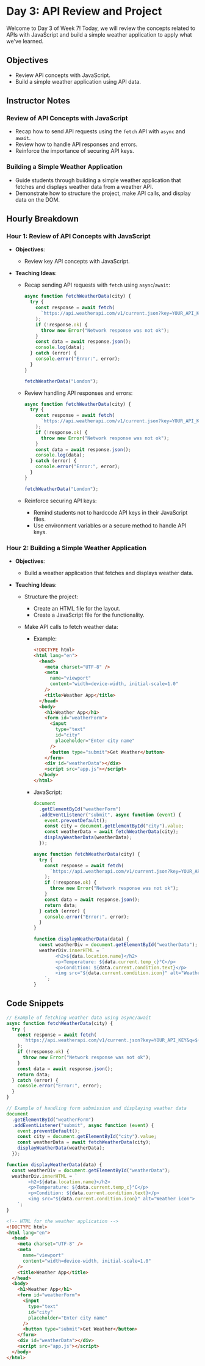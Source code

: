 # Day 3: API Review and Project

Welcome to Day 3 of Week 7! Today, we will review the concepts related to APIs with JavaScript and build a simple weather application to apply what we've learned.

## Objectives

- Review API concepts with JavaScript.
- Build a simple weather application using API data.

## Instructor Notes

### Review of API Concepts with JavaScript

- Recap how to send API requests using the `fetch` API with `async` and `await`.
- Review how to handle API responses and errors.
- Reinforce the importance of securing API keys.

### Building a Simple Weather Application

- Guide students through building a simple weather application that fetches and displays weather data from a weather API.
- Demonstrate how to structure the project, make API calls, and display data on the DOM.

## Hourly Breakdown

### Hour 1: Review of API Concepts with JavaScript

- **Objectives**:
  - Review key API concepts with JavaScript.
- **Teaching Ideas**:

  - Recap sending API requests with `fetch` using `async`/`await`:

    ```js
    async function fetchWeatherData(city) {
      try {
        const response = await fetch(
          `https://api.weatherapi.com/v1/current.json?key=YOUR_API_KEY&q=${city}`,
        );
        if (!response.ok) {
          throw new Error("Network response was not ok");
        }
        const data = await response.json();
        console.log(data);
      } catch (error) {
        console.error("Error:", error);
      }
    }

    fetchWeatherData("London");
    ```

  - Review handling API responses and errors:

    ```js
    async function fetchWeatherData(city) {
      try {
        const response = await fetch(
          `https://api.weatherapi.com/v1/current.json?key=YOUR_API_KEY&q=${city}`,
        );
        if (!response.ok) {
          throw new Error("Network response was not ok");
        }
        const data = await response.json();
        console.log(data);
      } catch (error) {
        console.error("Error:", error);
      }
    }

    fetchWeatherData("London");
    ```

  - Reinforce securing API keys:
    - Remind students not to hardcode API keys in their JavaScript files.
    - Use environment variables or a secure method to handle API keys.

### Hour 2: Building a Simple Weather Application

- **Objectives**:
  - Build a weather application that fetches and displays weather data.
- **Teaching Ideas**:

  - Structure the project:
    - Create an HTML file for the layout.
    - Create a JavaScript file for the functionality.
  - Make API calls to fetch weather data:

    - Example:
      ```html
      <!DOCTYPE html>
      <html lang="en">
        <head>
          <meta charset="UTF-8" />
          <meta
            name="viewport"
            content="width=device-width, initial-scale=1.0"
          />
          <title>Weather App</title>
        </head>
        <body>
          <h1>Weather App</h1>
          <form id="weatherForm">
            <input
              type="text"
              id="city"
              placeholder="Enter city name"
            />
            <button type="submit">Get Weather</button>
          </form>
          <div id="weatherData"></div>
          <script src="app.js"></script>
        </body>
      </html>
      ```
    - JavaScript:

      ```js
      document
        .getElementById("weatherForm")
        .addEventListener("submit", async function (event) {
          event.preventDefault();
          const city = document.getElementById("city").value;
          const weatherData = await fetchWeatherData(city);
          displayWeatherData(weatherData);
        });

      async function fetchWeatherData(city) {
        try {
          const response = await fetch(
            `https://api.weatherapi.com/v1/current.json?key=YOUR_API_KEY&q=${city}`,
          );
          if (!response.ok) {
            throw new Error("Network response was not ok");
          }
          const data = await response.json();
          return data;
        } catch (error) {
          console.error("Error:", error);
        }
      }

      function displayWeatherData(data) {
        const weatherDiv = document.getElementById("weatherData");
        weatherDiv.innerHTML = `
              <h2>${data.location.name}</h2>
              <p>Temperature: ${data.current.temp_c}°C</p>
              <p>Condition: ${data.current.condition.text}</p>
              <img src="${data.current.condition.icon}" alt="Weather icon">
          `;
      }
      ```

## Code Snippets

```js
// Example of fetching weather data using async/await
async function fetchWeatherData(city) {
  try {
    const response = await fetch(
      `https://api.weatherapi.com/v1/current.json?key=YOUR_API_KEY&q=${city}`,
    );
    if (!response.ok) {
      throw new Error("Network response was not ok");
    }
    const data = await response.json();
    return data;
  } catch (error) {
    console.error("Error:", error);
  }
}

// Example of handling form submission and displaying weather data
document
  .getElementById("weatherForm")
  .addEventListener("submit", async function (event) {
    event.preventDefault();
    const city = document.getElementById("city").value;
    const weatherData = await fetchWeatherData(city);
    displayWeatherData(weatherData);
  });

function displayWeatherData(data) {
  const weatherDiv = document.getElementById("weatherData");
  weatherDiv.innerHTML = `
        <h2>${data.location.name}</h2>
        <p>Temperature: ${data.current.temp_c}°C</p>
        <p>Condition: ${data.current.condition.text}</p>
        <img src="${data.current.condition.icon}" alt="Weather icon">
    `;
}
```

```html
<!-- HTML for the weather application -->
<!DOCTYPE html>
<html lang="en">
  <head>
    <meta charset="UTF-8" />
    <meta
      name="viewport"
      content="width=device-width, initial-scale=1.0"
    />
    <title>Weather App</title>
  </head>
  <body>
    <h1>Weather App</h1>
    <form id="weatherForm">
      <input
        type="text"
        id="city"
        placeholder="Enter city name"
      />
      <button type="submit">Get Weather</button>
    </form>
    <div id="weatherData"></div>
    <script src="app.js"></script>
  </body>
</html>
```
